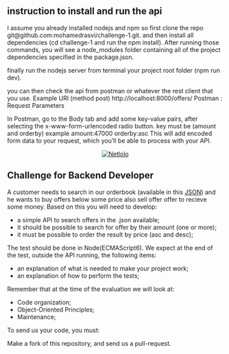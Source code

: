 <h2> instruction to install and run the  api</h2>
<p>I assume you already installed nodejs and npm so first clone the repo git@github.com:mohamedrasvi/challenge-1.git.
and then install all dependencies (cd challenge-1 and run the npm install).
After running those commands, you will see a node_modules folder containing all of the project dependencies specified in the package.json. 

finally run the nodejs server from terminal your project root folder (npm run dev).
</p>

<p>you can then check the api from postman or whatever the rest client that you use.
Example URl (method post) http://localhost:8000/offers/ 
Postman : Request Parameters

In Postman, go to the Body tab and add some key-value pairs, after selecting the x-www-form-urlencoded radio button. 
key must be (amount and orderby)
example
amount:47000
orderby:asc
This will add encoded form data to your request, which you’ll be able to process with your API.
</p>

<p align="center">
  <a href="https://www.netlolo.com">
      <img src="https://app.netlolo.com/images/logo_vertical.png" alt="Netlolo"/>
  </a>
</p>

## Challenge for Backend Developer

A customer needs to search in our orderbook (available in this <a href="https://github.com/NetloloIncubadora/challenge/blob/master/orderbook.json">JSON</a>) and he wants to buy offers below some price also sell offer offer to recieve some money.
Based on this you will need to develop:

- a simple API to search offers in the .json available;
- it should be possible to search for offer by their amount (one or more);
- it must be possible to order the result by price (asc and desc);

The test should be done in Node(ECMAScript6). We expect at the end of the test, outside the API running, the following items:

- an explanation of what is needed to make your project work;
- an explanation of how to perform the tests;

Remember that at the time of the evaluation we will look at:

- Code organization;
- Object-Oriented Principles;
- Maintenance;

To send us your code, you must:

Make a fork of this repository, and send us a pull-request.
